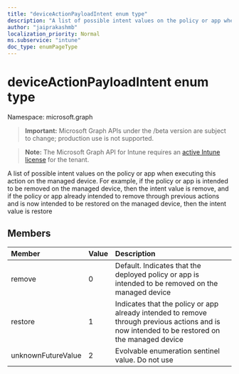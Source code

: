 ```yaml
---
title: "deviceActionPayloadIntent enum type"
description: "A list of possible intent values on the policy or app when executing this action on the managed device. For example, if the policy or app is intended to be removed on the managed device, then the intent value is remove, and if the policy or app already intended to remove through previous actions and is now intended to be restored on the managed device, then the intent value is restore"
author: "jaiprakashmb"
localization_priority: Normal
ms.subservice: "intune"
doc_type: enumPageType
---
```


# deviceActionPayloadIntent enum type

Namespace: microsoft.graph

> **Important:** Microsoft Graph APIs under the /beta version are subject to change; production use is not supported.

> **Note:** The Microsoft Graph API for Intune requires an [active Intune license](https://go.microsoft.com/fwlink/?linkid=839381) for the tenant.

A list of possible intent values on the policy or app when executing this action on the managed device. For example, if the policy or app is intended to be removed on the managed device, then the intent value is remove, and if the policy or app already intended to remove through previous actions and is now intended to be restored on the managed device, then the intent value is restore

## Members
|Member|Value|Description|
|:---|:---|:---|
|remove|0|Default. Indicates that the deployed policy or app is intended to be removed on the managed device|
|restore|1|Indicates that the policy or app already intended to remove through previous actions and is now intended to be restored on the managed device|
|unknownFutureValue|2|Evolvable enumeration sentinel value. Do not use|
